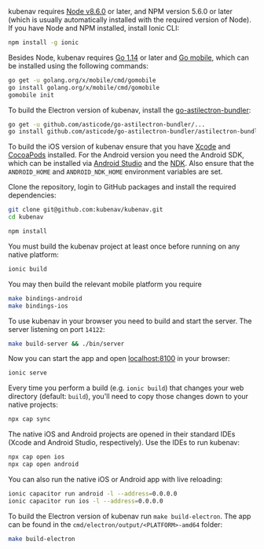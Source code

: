 kubenav requires [Node v8.6.0](https://nodejs.org/) or later, and NPM version 5.6.0 or later (which is usually automatically installed with the required version of Node). If you have Node and NPM installed, install Ionic CLI:

```sh
npm install -g ionic
```

Besides Node, kubenav requires [Go 1.14](https://golang.org) or later and [Go mobile](https://github.com/golang/go/wiki/Mobile), which can be installed using the following commands:

```sh
go get -u golang.org/x/mobile/cmd/gomobile
go install golang.org/x/mobile/cmd/gomobile
gomobile init
```

To build the Electron version of kubenav, install the [go-astilectron-bundler](https://github.com/asticode/go-astilectron-bundler):

```sh
go get -u github.com/asticode/go-astilectron-bundler/...
go install github.com/asticode/go-astilectron-bundler/astilectron-bundler
```

To build the iOS version of kubenav ensure that you have [Xcode](https://developer.apple.com/xcode/) and [CocoaPods](https://cocoapods.org) installed. For the Android version you need the Android SDK, which can be installed via [Android Studio](https://developer.android.com/studio) and the [NDK](https://developer.android.com/ndk/). Also ensure that the `ANDROID_HOME` and `ANDROID_NDK_HOME` environment variables are set.

Clone the repository, login to GitHub packages and install the required dependencies:

```sh
git clone git@github.com:kubenav/kubenav.git
cd kubenav

npm install
```

You must build the kubenav project at least once before running on any native platform:

```sh
ionic build
```

You may then build the relevant mobile platform you require

```sh
make bindings-android
make bindings-ios
```

To use kubenav in your browser you need to build and start the server. The server listening on port `14122`:

```sh
make build-server && ./bin/server
```

Now you can start the app and open [localhost:8100](http://localhost:8100) in your browser:

```sh
ionic serve
```

Every time you perform a build (e.g. `ionic build`) that changes your web directory (default: `build`), you'll need to copy those changes down to your native projects:

```sh
npx cap sync
```

The native iOS and Android projects are opened in their standard IDEs (Xcode and Android Studio, respectively). Use the IDEs to run kubenav:

```sh
npx cap open ios
npx cap open android
```

You can also run the native iOS or Android app with live reloading:

```sh
ionic capacitor run android -l --address=0.0.0.0
ionic capacitor run ios -l --address=0.0.0.0
```

To build the Electron version of kubenav run `make build-electron`. The app can be found in the `cmd/electron/output/<PLATFORM>-amd64` folder:

```sh
make build-electron
```
